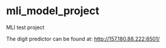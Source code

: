# mli_model_project
MLI test project

The digit predictor can be found at: http://157.180.88.222:8501/
